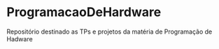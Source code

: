 # ProgramacaoDeHardware
Repositório destinado as TPs e projetos da matéria de Programação de Hadware
